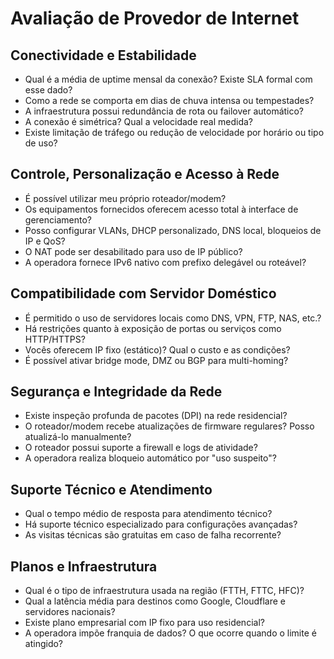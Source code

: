# Avaliação de Provedor de Internet

## Conectividade e Estabilidade

   - Qual é a média de uptime mensal da conexão? Existe SLA formal com esse dado?
   - Como a rede se comporta em dias de chuva intensa ou tempestades?
   - A infraestrutura possui redundância de rota ou failover automático?
   - A conexão é simétrica? Qual a velocidade real medida?
   - Existe limitação de tráfego ou redução de velocidade por horário ou tipo de uso?

## Controle, Personalização e Acesso à Rede

   - É possível utilizar meu próprio roteador/modem?
   - Os equipamentos fornecidos oferecem acesso total à interface de gerenciamento?
   - Posso configurar VLANs, DHCP personalizado, DNS local, bloqueios de IP e QoS?
   - O NAT pode ser desabilitado para uso de IP público?
   - A operadora fornece IPv6 nativo com prefixo delegável ou roteável?

## Compatibilidade com Servidor Doméstico

   - É permitido o uso de servidores locais como DNS, VPN, FTP, NAS, etc.?
   - Há restrições quanto à exposição de portas ou serviços como HTTP/HTTPS?
   - Vocês oferecem IP fixo (estático)? Qual o custo e as condições?
   - É possível ativar bridge mode, DMZ ou BGP para multi-homing?

## Segurança e Integridade da Rede

   - Existe inspeção profunda de pacotes (DPI) na rede residencial?
   - O roteador/modem recebe atualizações de firmware regulares? Posso atualizá-lo manualmente?
   - O roteador possui suporte a firewall e logs de atividade?
   - A operadora realiza bloqueio automático por "uso suspeito"?

## Suporte Técnico e Atendimento

   - Qual o tempo médio de resposta para atendimento técnico?
   - Há suporte técnico especializado para configurações avançadas?
   - As visitas técnicas são gratuitas em caso de falha recorrente?

## Planos e Infraestrutura

   - Qual é o tipo de infraestrutura usada na região (FTTH, FTTC, HFC)?
   - Qual a latência média para destinos como Google, Cloudflare e servidores nacionais?
   - Existe plano empresarial com IP fixo para uso residencial?
   - A operadora impõe franquia de dados? O que ocorre quando o limite é atingido?
